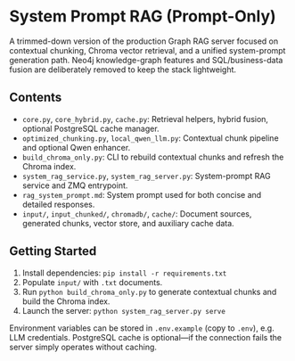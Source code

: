 # System Prompt RAG (Prompt-Only)

A trimmed-down version of the production Graph RAG server focused on contextual chunking, Chroma vector retrieval, and a unified system-prompt generation path. Neo4j knowledge-graph features and SQL/business-data fusion are deliberately removed to keep the stack lightweight.

## Contents
- `core.py`, `core_hybrid.py`, `cache.py`: Retrieval helpers, hybrid fusion, optional PostgreSQL cache manager.
- `optimized_chunking.py`, `local_qwen_llm.py`: Contextual chunk pipeline and optional Qwen enhancer.
- `build_chroma_only.py`: CLI to rebuild contextual chunks and refresh the Chroma index.
- `system_rag_service.py`, `system_rag_server.py`: System-prompt RAG service and ZMQ entrypoint.
- `rag_system_prompt.md`: System prompt used for both concise and detailed responses.
- `input/`, `input_chunked/`, `chromadb/`, `cache/`: Document sources, generated chunks, vector store, and auxiliary cache data.

## Getting Started
1. Install dependencies: `pip install -r requirements.txt`
2. Populate `input/` with `.txt` documents.
3. Run `python build_chroma_only.py` to generate contextual chunks and build the Chroma index.
4. Launch the server: `python system_rag_server.py serve`

Environment variables can be stored in `.env.example` (copy to `.env`), e.g. LLM credentials. PostgreSQL cache is optional—if the connection fails the server simply operates without caching.
